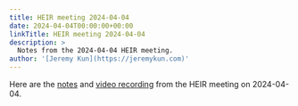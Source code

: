 ```yaml
---
title: HEIR meeting 2024-04-04
date: 2024-04-04T00:00:00+00:00
linkTitle: HEIR meeting 2024-04-04
description: >
  Notes from the 2024-04-04 HEIR meeting.
author: '[Jeremy Kun](https://jeremykun.com)'
---
```


Here are the
[notes](https://docs.google.com/document/d/121_0mzqYIWYMc7rcW2Et5qS-ux4ut3b-kno1dI9sQq8/edit?usp=sharing)
and
[video recording](https://drive.google.com/file/d/1_Ksjx8s8nD4cLsuZp5_KitYI2mPN72Je/view?usp=sharing)
from the HEIR meeting on 2024-04-04.

<!-- mdformat global-off -->
